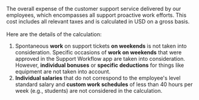 The overall expense of the customer support service delivered by our employees, which encompasses all support proactive work efforts. This cost includes all relevant taxes and is calculated in USD on a gross basis.<br><br>
Here are the details of the calculation:
1.	Spontaneous **work** on support tickets **on weekends** is not taken into consideration. Specific occasions of **work on weekends** that were approved in the Support Workflow app are taken into consideration. However, **individual bonuses** or **specific deductions** for things like equipment are not taken into account.
2.	**Individual salaries** that do not correspond to the employee's level standard salary and **custom work schedules** of less than 40 hours per week (e.g., students) are not considered in the calculation.
